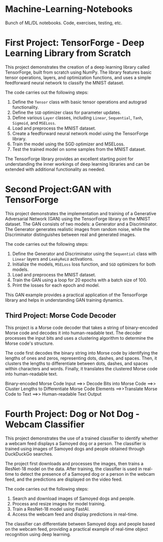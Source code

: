 # Machine-Learning-Notebooks
Bunch of ML/DL notebooks. Code, exercises, testing, etc.


# First Project: TensorForge - Deep Learning Library from Scratch

This project demonstrates the creation of a deep learning library called TensorForge, built from scratch using NumPy. The library features basic tensor operations, layers, and optimization functions, and uses a simple feedforward neural network to classify the MNIST dataset.

The code carries out the following steps:

1. Define the `Tensor` class with basic tensor operations and autograd functionality.
2. Define the `SGD` optimizer class for parameter updates.
3. Define various `Layer` classes, including `Linear`, `Sequential`, `Tanh`, `Sigmoid`, and `MSELoss`.
4. Load and preprocess the MNIST dataset.
5. Create a feedforward neural network model using the TensorForge library.
6. Train the model using the SGD optimizer and MSELoss.
7. Test the trained model on some samples from the MNIST dataset.

The TensorForge library provides an excellent starting point for understanding the inner workings of deep learning libraries and can be extended with additional functionality as needed.

# Second Project:GAN with TensorForge

This project demonstrates the implementation and training of a Generative Adversarial Network (GAN) using the TensorForge library on the MNIST dataset. The GAN consists of two models: a Generator and a Discriminator. The Generator generates realistic images from random noise, while the Discriminator distinguishes between real and generated images.

The code carries out the following steps:

1. Define the Generator and Discriminator using the `Sequential` class with `Linear` layers and `LeakyReLU` activations.
2. Initialize the models, `MSELoss` loss function, and `SGD` optimizers for both models.
3. Load and preprocess the MNIST dataset.
4. Train the GAN using a loop for 20 epochs with a batch size of 100.
5. Print the losses for each epoch and model.

This GAN example provides a practical application of the TensorForge library and helps in understanding GAN training dynamics.


## Third Project: Morse Code Decoder

This project is a Morse code decoder that takes a string of binary-encoded Morse code and decodes it into human-readable text. 
The decoder processes the input bits and uses a clustering algorithm to determine the Morse code's structure.

The code first decodes the binary string into Morse code by identifying the lengths of ones and zeros, representing dots, dashes, and spaces. 
Then, it clusters the lengths to differentiate between dots, dashes, and spaces within characters and words. Finally, it translates the clustered Morse code into human-readable text.

Binary-encoded Morse Code Input ==>> Decode Bits into Morse Code ==>> Cluster Lengths to Differentiate Morse Code Elements ==>>Translate Morse Code to Text ==>> Human-readable Text Output


# Fourth Project: Dog or Not Dog - Webcam Classifier

This project demonstrates the use of a trained classifier to identify whether a webcam feed displays a Samoyed dog or a person. The classifier is trained using images of Samoyed dogs and people obtained through DuckDuckGo searches. 

The project first downloads and processes the images, then trains a ResNet-18 model on the data. After training, the classifier is used in real-time to detect the presence of a Samoyed dog or a person in the webcam feed, and the predictions are displayed on the video feed.

The code carries out the following steps:

1. Search and download images of Samoyed dogs and people.
2. Process and resize images for model training.
3. Train a ResNet-18 model using FastAI.
4. Access the webcam feed and display predictions in real-time.

The classifier can differentiate between Samoyed dogs and people based on the webcam feed, providing a practical example of real-time object recognition using deep learning.
